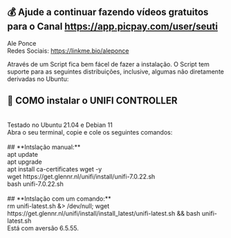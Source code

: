 ## 💰 Ajude a continuar fazendo vídeos gratuitos para o Canal https://app.picpay.com/user/seuti

Ale Ponce<br>
Redes Sociais: https://linkme.bio/aleponce<br>

Através de um Script fica bem fácel de fazer a instalação. O Script tem suporte para as seguintes distribuições, inclusive, algumas não diretamente derivadas no Ubuntu:<br>

## **📡 COMO instalar o UNIFI CONTROLLER**
<br>
Testado no Ubuntu 21.04 e Debian 11<br>
Abra o seu terminal, copie e cole os seguintes comandos:<br>
<br>
## **Intslação manual:**<br>
apt update<br>
apt upgrade<br>
apt install ca-certificates wget -y<br>
wget https://get.glennr.nl/unifi/install/unifi-7.0.22.sh<br>
bash unifi-7.0.22.sh<br>
<br>
## **Intslação com um comando:**<br>
rm unifi-latest.sh &> /dev/null; wget https://get.glennr.nl/unifi/install/install_latest/unifi-latest.sh && bash unifi-latest.sh<br>
Está com aversão 6.5.55.
<br>

